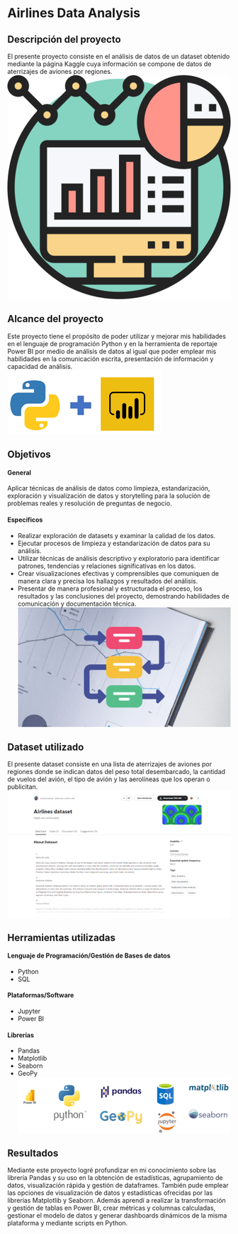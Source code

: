 # Airlines Data Analysis
## Descripción del proyecto
El presente proyecto consiste en el análisis de datos de un dataset obtenido mediante la página Kaggle cuya información se compone de datos de aterrizajes de aviones por regiones. 
</br>
![Descripcion](Images/descripcion.png)
## Alcance del proyecto
Este proyecto tiene el propósito de poder utilizar y mejorar mis habilidades en el lenguaje de programación Python y en la herramienta de reportaje Power BI por medio de análisis de datos al igual que poder emplear mis habilidades en la comunicación escrita, presentación de información y capacidad de análisis. 
</br>
![Alcance](Images/alcance.png)
## Objetivos
#### General
Aplicar técnicas de análisis de datos como limpieza, estandarización, exploración y visualización de datos y storytelling para la solución de problemas reales y resolución de preguntas de negocio.
#### Específicos
- Realizar exploración de datasets y examinar la calidad de los datos.
- Ejecutar procesos de limpieza y estandarización de datos para su análisis.
- Utilizar técnicas de análisis descriptivo y exploratorio para identificar patrones, tendencias y relaciones significativas en los datos.
- Crear visualizaciones efectivas y comprensibles que comuniquen de manera clara y precisa los hallazgos y resultados del análisis.
- Presentar de manera profesional y estructurada el proceso, los resultados y las conclusiones del proyecto, demostrando habilidades de comunicación y documentación técnica.
![Objetivos](Images/objetivos.png)
## Dataset utilizado
El presente dataset consiste en una lista de aterrizajes de aviones por regiones donde se indican datos del peso total desembarcado, la cantidad de vuelos del avión, el tipo de avión y las aerolíneas que los operan o publicitan.
![Dataset](Images/dataset.png)
## Herramientas utilizadas
#### Lenguaje de Programación/Gestión de Bases de datos
- Python
- SQL
#### Plataformas/Software
- Jupyter
- Power BI
#### Librerías
- Pandas
- Matplotlib
- Seaborn
- GeoPy
![Herramientas](Images/herramientas.png)
## Resultados
Mediante este proyecto logré profundizar en mi conocimiento sobre las librería Pandas y su uso en la obtención de estadísticas, agrupamiento de datos, visualización rápida y gestión de dataframes. También pude emplear las opciones de visualización de datos y estadísticas ofrecidas por las librerías Matplotlib y Seaborn.
Además aprendí a realizar la transformación y gestión de tablas en Power BI, crear métricas y columnas calculadas, gestionar el modelo de datos y generar dashboards dinámicos de la misma plataforma y mediante scripts en Python.
